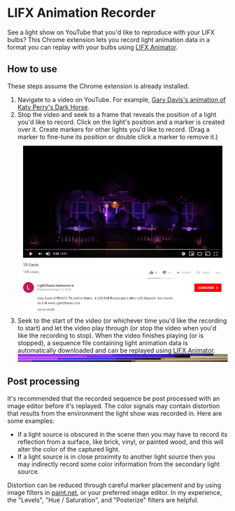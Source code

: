 # LIFX Animation Recorder
See a light show on YouTube that you'd like to reproduce with your LIFX bulbs? This Chrome extension lets you record light animation data in a format you can replay with your bulbs using [LIFX Animator](https://github.com/galehouse5/LifxAnimator).

## How to use
These steps assume the Chrome extension is already installed.
1. Navigate to a video on YouTube. For example, [Gary Davis's animation of Katy Perry's Dark Horse](https://www.youtube.com/watch?v=_u2c9H4stVk).
2. Stop the video and seek to a frame that reveals the position of a light you'd like to record. Click on the light's position and a marker is created over it. Create markers for other lights you'd like to record. (Drag a marker to fine-tune its position or double click a marker to remove it.)
![Light Markers Example](light-markers-example.png)
3. Seek to the start of the video (or whichever time you'd like the recording to start) and let the video play through (or stop the video when you'd like the recording to stop). When the video finishes playing (or is stopped), a sequence file containing light animation data is automatically downloaded and can be replayed using [LIFX Animator](https://github.com/galehouse5/LifxAnimator).
![Recorded Sequence Example](recorded-sequence-example.png)

## Post processing
It's recommended that the recorded sequence be post processed with an image editor before it's replayed. The color signals may contain distortion that results from the environment the light show was recorded in. Here are some examples:
- If a light source is obscured in the scene then you may have to record its reflection from a surface, like brick, vinyl, or painted wood, and this will alter the color of the captured light.
- If a light source is in close proximity to another light source then you may indirectly record some color information from the secondary light source.

Distortion can be reduced through careful marker placement and by using image filters in [paint.net](https://www.getpaint.net/), or your preferred image editor. In my experience, the "Levels", "Hue / Saturation", and "Posterize" filters are helpful.
